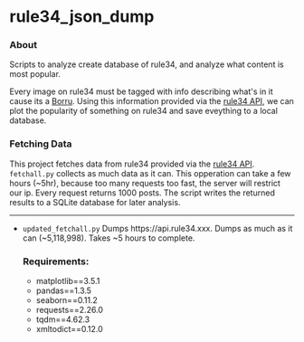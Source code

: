 # rule34_json_dump
<h3><b>About</b></h3>
Scripts to analyze create database of rule34, and analyze what content is most popular.<br>

Every image on rule34 must be tagged with info describing what's in it cause its a <a href="https://booru.org/">Borru</a>. Using this information provided via the <a href="https://api.rule34.xxx/">rule34 API</a>, we can plot the popularity of something on rule34 and save eveything to a local database.

<h3><b>Fetching Data</b></h3>
This project fetches data from rule34 provided via the <a href="https://api.rule34.xxx/">rule34 API</a>. <code>fetchall.py</code> collects as much data as it can. This opperation can take a few hours (~5hr), because too many requests too fast, the server will restrict our ip. Every request returns 1000 posts. The script writes the returned results to a SQLite database for later analysis.

<hr>
<ul>
  <li><code>updated_fetchall.py</code> Dumps https://api.rule34.xxx. Dumps as much as it can (~5,118,998). Takes ~5 hours to complete.<br>

<h3><b>Requirements:</b></h3>
<ul>
  <li>matplotlib==3.5.1</li>
  <li>pandas==1.3.5</li>
  <li>seaborn==0.11.2</li>
  <li>requests==2.26.0</li>
  <li>tqdm==4.62.3</li>
  <li>xmltodict==0.12.0</li>
</ul>
